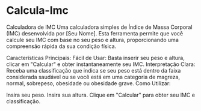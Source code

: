# Calcula-Imc
 
Calculadora de IMC
Uma calculadora simples de Índice de Massa Corporal (IMC) desenvolvida por [Seu Nome]. Esta ferramenta permite que você calcule seu IMC com base no seu peso e altura, proporcionando uma compreensão rápida da sua condição física.

Características Principais:
Fácil de Usar: Basta inserir seu peso e altura, clicar em "Calcular" e obter instantaneamente seu IMC.
Interpretação Clara: Receba uma classificação que indica se seu peso está dentro da faixa considerada saudável ou se você está em uma categoria de magreza, normal, sobrepeso, obesidade ou obesidade grave.
Como Utilizar:

Insira seu peso.
Insira sua altura.
Clique em "Calcular" para obter seu IMC e classificação.